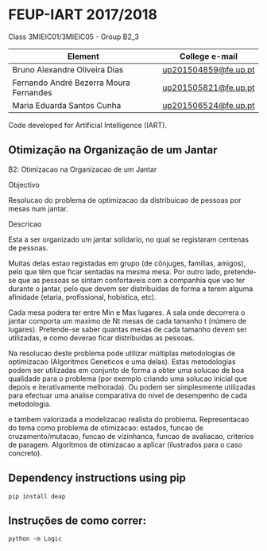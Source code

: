 # FEUP-IART 2017/2018 

Class 3MIEIC01/3MIEIC05 - Group B2_3

Element | College e-mail
--------|----------------
Bruno Alexandre Oliveira Dias |  up201504859@fe.up.pt
Fernando André Bezerra Moura Fernandes | up201505821@fe.up.pt
Maria Eduarda Santos Cunha | up201506524@fe.up.pt

Code developed for Artificial Intelligence (IART).

## Otimização na Organização de um Jantar 
 B2: Otimizacao na Organizacao de um Jantar

 Objectivo

 Resolucao do problema de optimizacao da distribuicao de pessoas por mesas num jantar.

 Descricao

 Esta a ser organizado um jantar solidario, no qual se registaram centenas de pessoas.

 Muitas delas estao registadas em grupo (de cônjuges, famílias, amigos), pelo que têm que ficar sentadas na mesma mesa.
 Por outro lado, pretende-se que as pessoas se sintam confortaveis com a companhia que vao ter durante o jantar,
 pelo que devem ser distribuídas de forma a terem alguma afinidade (etaria, profissional, hobística, etc).

 Cada mesa podera ter entre Min e Max lugares.
 A sala onde decorrera o jantar comporta um maximo de Nt mesas de cada tamanho t (número de lugares).
 Pretende-se saber quantas mesas de cada tamanho devem ser utilizadas, e como deverao ficar distribuídas as pessoas.

 Na resolucao deste problema pode utilizar múltiplas metodologias de optimizacao (Algoritmos Geneticos e uma delas).
 Estas metodologias podem ser utilizadas em conjunto de forma a obter uma solucao de boa qualidade para o problema
 (por exemplo criando uma solucao inicial que depois e iterativamente melhorada).
 Ou podem ser simplesmente utilizadas para efectuar uma analise comparativa do nível de desempenho de cada metodologia.

 e tambem valorizada a modelizacao realista do problema.
 Representacao do tema como problema de otimizacao: estados, funcao de cruzamento/mutacao,
 funcao de vizinhanca, funcao de avaliacao, criterios de paragem.
 Algoritmos de otimizacao a aplicar (ilustrados para o caso concreto).

## Dependency instructions using pip

``pip install deap``
 
## Instruções de como correr:

``python -m Logic ``

